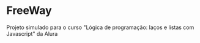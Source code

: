 # FreeWay
Projeto simulado para o curso "Lógica de programação: laços e listas com Javascript" da Alura
